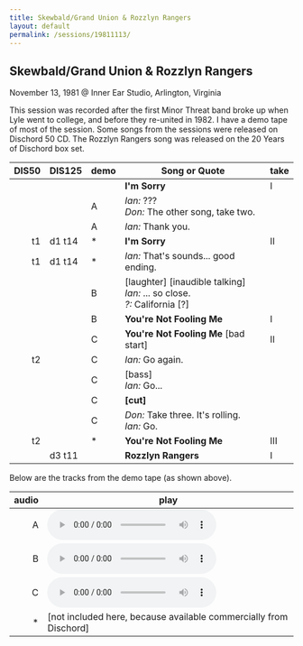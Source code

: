 ```yaml
---
title: Skewbald/Grand Union & Rozzlyn Rangers
layout: default
permalink: /sessions/19811113/
---
```


## Skewbald/Grand Union & Rozzlyn Rangers

November 13, 1981 @ Inner Ear Studio, Arlington, Virginia

This session was recorded after the first Minor Threat band broke up when Lyle went to college, and before they re-united in 1982.
I have a demo tape of most of the session. Some songs from the sessions were released on Dischord 50 CD.
The Rozzlyn Rangers song was released on the 20 Years of Dischord box set.

| DIS50 | DIS125 | demo |Song or Quote | take
| -----:| ------ | ---- |------------- | ----
|       |        |      |**I'm Sorry** | I
|       |        |  A   |    *Ian:* ???<BR>*Don:* The other song, take two.
|       |        |  A   |    *Ian:* Thank you.
|  t1   | d1 t14 |  *   |**I'm Sorry** | II
|  t1   | d1 t14 |  *   |    *Ian:* That's sounds... good ending.
|       |        |  B   |    [laughter] [inaudible talking]<BR>*Ian:* ... so close.<BR>*?:* California [?]
|       |        |  B   |**You're Not Fooling Me** | I
|       |        |  C   |**You're Not Fooling Me** [bad start] | II
|  t2   |        |  C   |    *Ian:* Go again.
|       |        |  C   |    [bass]<BR>*Ian:* Go...
|       |        |  C   |    **[cut]**
|       |        |  C   |    *Don:* Take three. It's rolling.<BR>*Ian:* Go.
|  t2   |        |  *   |**You're Not Fooling Me** | III
|       | d3 t11 |      |**Rozzlyn Rangers** | I

Below are the tracks from the demo tape (as shown above).

audio | play
-----:| ----
    A | <audio controls src="https://mosher.mine.nu/audio/threatbase/19811113/1981111301t2pre.mp3">1981111301t2pre.mp3</audio>
    B | <audio controls src="https://mosher.mine.nu/audio/threatbase/19811113/1981111302t1.mp3">1981111302t1.mp3</audio>
    C | <audio controls src="https://mosher.mine.nu/audio/threatbase/19811113/1981111302t2.mp3">1981111302t2.mp3</audio>
    * | [not included here, because available commercially from Dischord]
